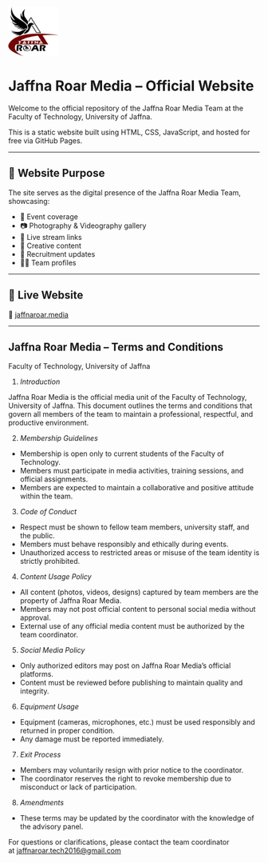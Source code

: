  
<img height="100" width="100" src="https://github.com/NexTechGen/jaffna-roar/blob/main/img/logo.png" /> <br> 
# Jaffna Roar Media – Official Website

Welcome to the official repository of the Jaffna Roar Media Team at the Faculty of Technology, University of Jaffna.

This is a static website built using HTML, CSS, JavaScript, and hosted for free via GitHub Pages.

---

## 📌 Website Purpose

The site serves as the digital presence of the Jaffna Roar Media Team, showcasing:

- 📰 Event coverage
- 📷 Photography & Videography gallery
- 🎥 Live stream links
- 🎨 Creative content
- 📣 Recruitment updates
- 🧑‍💻 Team profiles

---

## 🚀 Live Website

🔗 [jaffnaroar.media](https://jaffnaroar.netlify.app/)

---

## Jaffna Roar Media – Terms and Conditions

Faculty of Technology, 
University of Jaffna

1. *Introduction*

Jaffna Roar Media is the official media unit of the Faculty of Technology, University of Jaffna. This document outlines the terms and conditions that govern all members of the team to maintain a professional, respectful, and productive environment.

2. *Membership Guidelines*

- Membership is open only to current students of the Faculty of Technology.
- Members must participate in media activities, training sessions, and official assignments.
- Members are expected to maintain a collaborative and positive attitude within the team.

3. *Code of Conduct*

- Respect must be shown to fellow team members, university staff, and the public.
- Members must behave responsibly and ethically during events.
- Unauthorized access to restricted areas or misuse of the team identity is strictly prohibited.

4. *Content Usage Policy*

- All content (photos, videos, designs) captured by team members are the property of Jaffna Roar Media.
- Members may not post official content to personal social media without approval.
- External use of any official media content must be authorized by the team coordinator.

5. *Social Media Policy*

- Only authorized editors may post on Jaffna Roar Media’s official platforms.
- Content must be reviewed before publishing to maintain quality and integrity.

6. *Equipment Usage*

- Equipment (cameras, microphones, etc.) must be used responsibly and returned in proper condition.
- Any damage must be reported immediately.

7. *Exit Process*

- Members may voluntarily resign with prior notice to the coordinator.
- The coordinator reserves the right to revoke membership due to misconduct or lack of participation.

8. *Amendments*
- These terms may be updated by the coordinator with the knowledge of the advisory panel.

For questions or clarifications, please contact the team coordinator at jaffnaroar.tech2016@gmail.com
